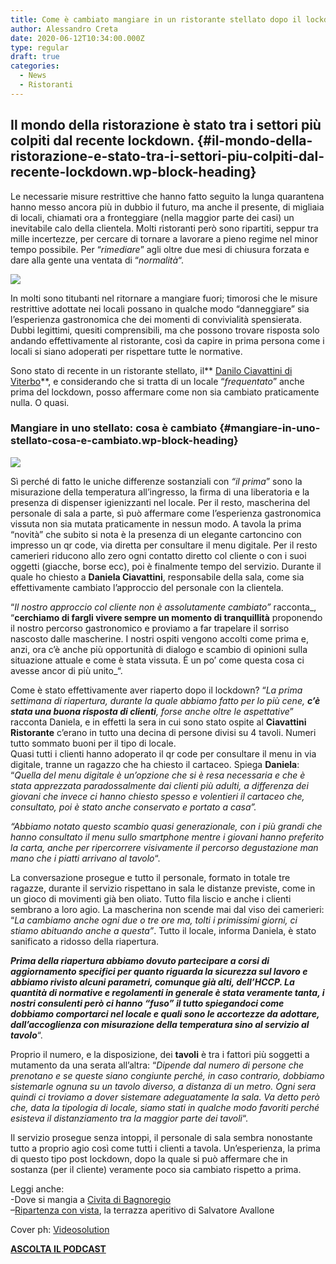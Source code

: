 ```yaml
---
title: Come è cambiato mangiare in un ristorante stellato dopo il lockdown
author: Alessandro Creta
date: 2020-06-12T10:34:00.000Z
type: regular
draft: true
categories:
  - News
  - Ristoranti
---
```


## Il mondo della ristorazione è stato tra i settori più colpiti dal recente lockdown.  {#il-mondo-della-ristorazione-e-stato-tra-i-settori-piu-colpiti-dal-recente-lockdown.wp-block-heading}

Le necessarie misure restrittive che hanno fatto seguito la lunga quarantena hanno messo ancora più in dubbio il futuro, ma anche il presente, di migliaia di locali, chiamati ora a fronteggiare (nella maggior parte dei casi) un inevitabile calo della clientela. Molti ristoranti però sono ripartiti, seppur tra mille incertezze, per cercare di tornare a lavorare a pieno regime nel minor tempo possibile. Per “*rimediare*” agli oltre due mesi di chiusura forzata e dare alla gente una ventata di “*normalità*“.

![](/images/wp-content/uploads/2020/06/schermata-2020-06-22-alle-16.10.50.webp)

In molti sono titubanti nel ritornare a mangiare fuori; timorosi che le misure restrittive adottate nei locali possano in qualche modo “danneggiare” sia l’esperienza gastronomica che dei momenti di convivialità spensierata. Dubbi legittimi, quesiti comprensibili, ma che possono trovare risposta solo andando effettivamente al ristorante, così da capire in prima persona come i locali si siano adoperati per rispettare tutte le normative.

Sono stato di recente in un ristorante stellato, il\*\* <a rel="noreferrer noopener" href="https://www.danilociavattini.com/" target="_blank">Danilo Ciavattini di Viterbo</a>\*\*, e considerando che si tratta di un locale “*frequentato*” anche prima del lockdown, posso affermare come non sia cambiato praticamente nulla. O quasi.

### Mangiare in uno stellato: cosa è cambiato {#mangiare-in-uno-stellato-cosa-e-cambiato.wp-block-heading}

![](/images/wp-content/uploads/2019/08/img\_8618-e1564670592619.webp?w=1000)

Sì perché di fatto le uniche differenze sostanziali con *“il prima*” sono la misurazione della temperatura all’ingresso, la firma di una liberatoria e la presenza di dispenser igienizzanti nel locale. Per il resto, mascherina del personale di sala a parte, sì può affermare come l’esperienza gastronomica vissuta non sia mutata praticamente in nessun modo. A tavola la prima “novità” che subito si nota è la presenza di un elegante cartoncino con impresso un qr code, via diretta per consultare il menu digitale. Per il resto camerieri riducono allo zero ogni contatto diretto col cliente o con i suoi oggetti (giacche, borse ecc), poi è finalmente tempo del servizio. Durante il quale ho chiesto a **Daniela Ciavattini**, responsabile della sala, come sia effettivamente cambiato l’approccio del personale con la clientela.

“*Il nostro approccio col cliente non è assolutamente cambiato”* racconta\_, “**cerchiamo di fargli vivere sempre un momento di tranquillità** proponendo il nostro percorso gastronomico e proviamo a far trapelare il sorriso nascosto dalle mascherine. I nostri ospiti vengono accolti come prima e, anzi, ora c’è anche più opportunità di dialogo e scambio di opinioni sulla situazione attuale e come è stata vissuta. È un po’ come questa cosa ci avesse ancor di più unito\_“.

Come è stato effettivamente aver riaperto dopo il lockdown? “*La prima settimana di riapertura, durante la quale abbiamo fatto per lo più cene, **c’è stata una buona risposta di clienti**, forse anche oltre le aspettative*” racconta Daniela, e in effetti la sera in cui sono stato ospite al **Ciavattini Ristorante** c’erano in tutto una decina di persone divisi su 4 tavoli. Numeri tutto sommato buoni per il tipo di locale.\
Quasi tutti i clienti hanno adoperato il qr code per consultare il menu in via digitale, tranne un ragazzo che ha chiesto il cartaceo. Spiega **Daniela**: “*Quella del menu digitale è* *un’opzione che si è resa necessaria e che è stata apprezzata paradossalmente dai clienti più adulti, a differenza dei giovani che invece ci hanno chiesto spesso e volentieri il cartaceo che, consultato, poi è stato anche conservato e portato a casa”.*

*“Abbiamo notato questo scambio quasi generazionale, con i più grandi che hanno consultato il menu sullo smartphone mentre i giovani hanno preferito la carta, anche per ripercorrere visivamente il percorso degustazione man mano che i piatti arrivano al tavolo*“.

La conversazione prosegue e tutto il personale, formato in totale tre ragazze, durante il servizio rispettano in sala le distanze previste, come in un gioco di movimenti già ben oliato. Tutto fila liscio e anche i clienti sembrano a loro agio. La mascherina non scende mai dal viso dei camerieri: “*La cambiamo anche ogni due o tre ore ma, tolti i primissimi giorni, ci stiamo abituando anche a questa”*. Tutto il locale, informa Daniela, è stato sanificato a ridosso della riapertura.

***Prima della riapertura abbiamo dovuto partecipare a corsi di aggiornamento specifici per quanto riguarda la sicurezza sul lavoro e abbiamo rivisto alcuni parametri, comunque già alti, dell’HCCP. La quantità di normative e regolamenti in generale è stata veramente tanta, i nostri consulenti però ci hanno “fuso” il tutto spiegandoci come dobbiamo comportarci nel locale e quali sono le accortezze da adottare, dall’accoglienza con misurazione della temperatura sino al servizio al tavolo***“.

Proprio il numero, e la disposizione, dei **tavoli** è tra i fattori più soggetti a mutamento da una serata all’altra: “*Dipende dal numero di persone che prenotano e se queste siano congiunte perché, in caso contrario, dobbiamo sistemarle ognuna su un tavolo diverso, a distanza di un metro. Ogni sera quindi ci troviamo a dover sistemare adeguatamente la sala. Va detto però che, data la tipologia di locale, siamo stati in qualche modo favoriti perché esisteva il distanziamento tra la maggior parte dei tavoli*“.

Il servizio prosegue senza intoppi, il personale di sala sembra nonostante tutto a proprio agio così come tutti i clienti a tavola. Un’esperienza, la prima di questo tipo post lockdown, dopo la quale si può affermare che in sostanza (per il cliente) veramente poco sia cambiato rispetto a prima.

Leggi anche:\
-Dove si mangia a <a rel="noreferrer noopener" href="https://aleepepe.com/2020/05/25/dove-si-mangia-civita-bagnoregio/" target="_blank">Civita di Bagnoregio</a>\
–<a rel="noreferrer noopener" href="https://aleepepe.com/2020/06/12/terrazza-cetaria-ristorante-avallone/" target="_blank">Ripartenza con vista</a>, la terrazza aperitivo di Salvatore Avallone

Cover ph: <a href="https://www.videosolution.it/" target="_blank" rel="noreferrer noopener">Videosolution</a>

<p class="has-text-align-center">
  <a rel="noreferrer noopener" href="https://apple.co/352xcOm" target="_blank"><strong>ASCOLTA IL PODCAST</strong></a>
</p>
